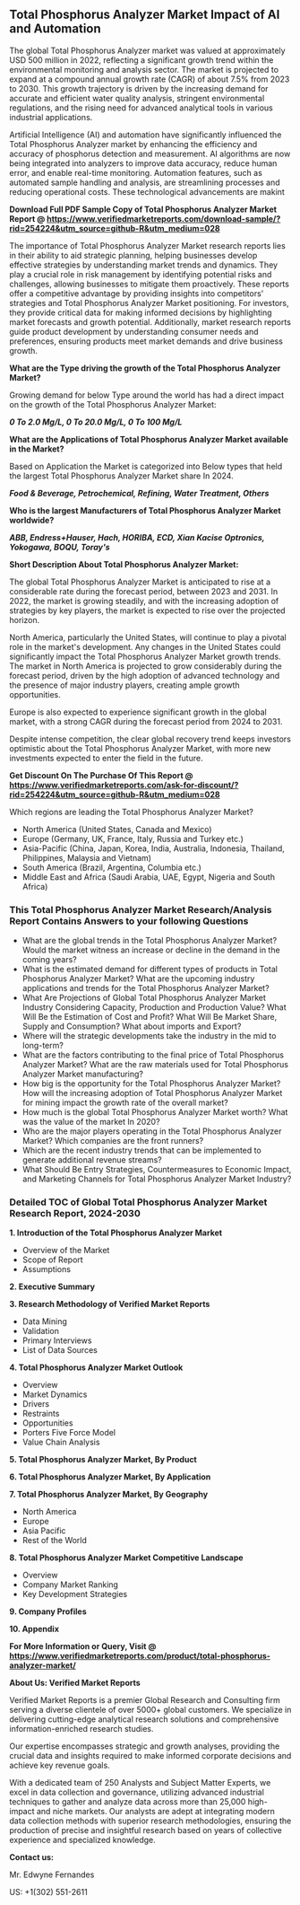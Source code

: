 <h2>Total Phosphorus Analyzer Market Impact of AI and Automation</h2><p>The global Total Phosphorus Analyzer market was valued at approximately USD 500 million in 2022, reflecting a significant growth trend within the environmental monitoring and analysis sector. The market is projected to expand at a compound annual growth rate (CAGR) of about 7.5% from 2023 to 2030. This growth trajectory is driven by the increasing demand for accurate and efficient water quality analysis, stringent environmental regulations, and the rising need for advanced analytical tools in various industrial applications.</p><p>Artificial Intelligence (AI) and automation have significantly influenced the Total Phosphorus Analyzer market by enhancing the efficiency and accuracy of phosphorus detection and measurement. AI algorithms are now being integrated into analyzers to improve data accuracy, reduce human error, and enable real-time monitoring. Automation features, such as automated sample handling and analysis, are streamlining processes and reducing operational costs. These technological advancements are makint</p><p id="" class=""><strong>Download Full PDF Sample Copy of Total Phosphorus Analyzer Market Report @ <a href="https://www.verifiedmarketreports.com/download-sample/?rid=254224&utm_source=github-R&utm_medium=028" target="_blank">https://www.verifiedmarketreports.com/download-sample/?rid=254224&utm_source=github-R&utm_medium=028</a></strong></p><p>The importance of&nbsp;Total Phosphorus Analyzer Market research reports lies in their ability to aid strategic planning, helping businesses develop effective strategies by understanding market trends and dynamics. They play a crucial role in risk management by identifying potential risks and challenges, allowing businesses to mitigate them proactively. These reports offer a competitive advantage by providing insights into competitors' strategies and Total Phosphorus Analyzer Market positioning. For investors, they provide critical data for making informed decisions by highlighting market forecasts and growth potential. Additionally, market research reports guide product development by understanding consumer needs and preferences, ensuring products meet market demands and drive business growth.</p><p><strong>What are the&nbsp;Type driving the growth of the Total Phosphorus Analyzer Market?</strong></p><p id="" class="">Growing demand for below Type around the world has had a direct impact on the growth of the Total Phosphorus Analyzer Market:</p><em><strong>0 To 2.0 Mg/L, 0 To 20.0 Mg/L, 0 To 100 Mg/L</strong></em></p><strong>What are the&nbsp;Applications&nbsp;of Total Phosphorus Analyzer Market available in the Market?</strong></p><p id="" class="">Based on Application the Market is categorized into Below types that held the largest Total Phosphorus Analyzer Market share In 2024.</p><em><strong>Food & Beverage, Petrochemical, Refining, Water Treatment, Others</strong></em></p><strong>Who is the largest Manufacturers of Total Phosphorus Analyzer Market worldwide?</strong></p><p><em><strong>ABB, Endress+Hauser, Hach, HORIBA, ECD, Xian Kacise Optronics, Yokogawa, BOQU, Toray's</strong></em></p><p id="" class=""><strong>Short Description About Total Phosphorus Analyzer Market:</strong></p><p>The global Total Phosphorus Analyzer Market is anticipated to rise at a considerable rate during the forecast period, between 2023 and 2031. In 2022, the market is growing steadily, and with the increasing adoption of strategies by key players, the market is expected to rise over the projected horizon.</p><p>North America, particularly the United States, will continue to play a pivotal role in the market's development. Any changes in the United States could significantly impact the Total Phosphorus Analyzer Market growth trends. The market in North America is projected to grow considerably during the forecast period, driven by the high adoption of advanced technology and the presence of major industry players, creating ample growth opportunities.</p><p>Europe is also expected to experience significant growth in the global market, with a strong CAGR during the forecast period from 2024 to 2031.</p><p>Despite intense competition, the clear global recovery trend keeps investors optimistic about the Total Phosphorus Analyzer Market, with more new investments expected to enter the field in the future.</p><p id="" class=""><strong>Get Discount On The Purchase Of This Report @ <a href="https://www.verifiedmarketreports.com/ask-for-discount/?rid=254224&utm_source=github-R&utm_medium=028" target="_blank">https://www.verifiedmarketreports.com/ask-for-discount/?rid=254224&utm_source=github-R&utm_medium=028</a></strong></p>Which regions are leading the Total Phosphorus Analyzer Market?</p><ul><li>North America (United States, Canada and Mexico)</li><li>Europe (Germany, UK, France, Italy, Russia and Turkey etc.)</li><li>Asia-Pacific (China, Japan, Korea, India, Australia, Indonesia, Thailand, Philippines, Malaysia and Vietnam)</li><li>South America (Brazil, Argentina, Columbia etc.)</li><li>Middle East and Africa (Saudi Arabia, UAE, Egypt, Nigeria and South Africa)</li></ul><h3 id="" class="">This Total Phosphorus Analyzer Market Research/Analysis Report Contains Answers to your following Questions</h3><ul><li>What are the global trends in the Total Phosphorus Analyzer Market? Would the market witness an increase or decline in the demand in the coming years?</li><li>What is the estimated demand for different types of products in Total Phosphorus Analyzer Market? What are the upcoming industry applications and trends for the Total Phosphorus Analyzer Market?</li><li>What Are Projections of Global Total Phosphorus Analyzer Market Industry Considering Capacity, Production and Production Value? What Will Be the Estimation of Cost and Profit? What Will Be Market Share, Supply and Consumption? What about imports and Export?</li><li>Where will the strategic developments take the industry in the mid to long-term?</li><li>What are the factors contributing to the final price of Total Phosphorus Analyzer Market? What are the raw materials used for Total Phosphorus Analyzer Market manufacturing?</li><li>How big is the opportunity for the Total Phosphorus Analyzer Market? How will the increasing adoption of Total Phosphorus Analyzer Market for mining impact the growth rate of the overall market?</li><li>How much is the global Total Phosphorus Analyzer Market worth? What was the value of the market In 2020?</li><li>Who are the major players operating in the Total Phosphorus Analyzer Market? Which companies are the front runners?</li><li>Which are the recent industry trends that can be implemented to generate additional revenue streams?</li><li>What Should Be Entry Strategies, Countermeasures to Economic Impact, and Marketing Channels for Total Phosphorus Analyzer Market Industry?</li></ul><h3 id="" class="">Detailed TOC of Global Total Phosphorus Analyzer Market Research Report, 2024-2030</h3><p id="" class=""><strong>1. Introduction of the Total Phosphorus Analyzer Market</strong></p><ul><li>Overview of the Market</li><li>Scope of Report</li><li>Assumptions</li></ul><p id="" class=""><strong>2. Executive Summary</strong></p><p id="" class=""><strong>3. Research Methodology of Verified Market Reports</strong></p><ul><li>Data Mining</li><li>Validation</li><li>Primary Interviews</li><li>List of Data Sources</li></ul><p id="" class=""><strong>4. Total Phosphorus Analyzer Market Outlook</strong></p><ul><li>Overview</li><li>Market Dynamics</li><li>Drivers</li><li>Restraints</li><li>Opportunities</li><li>Porters Five Force Model</li><li>Value Chain Analysis</li></ul><p id="" class=""><strong>5. Total Phosphorus Analyzer Market, By Product</strong></p><p id="" class=""><strong>6. Total Phosphorus Analyzer Market, By Application</strong></p><p id="" class=""><strong>7. Total Phosphorus Analyzer Market, By Geography</strong></p><ul><li>North America</li><li>Europe</li><li>Asia Pacific</li><li>Rest of the World</li></ul><p id="" class=""><strong>8. Total Phosphorus Analyzer Market Competitive Landscape</strong></p><ul><li>Overview</li><li>Company Market Ranking</li><li>Key Development Strategies</li></ul><p id="" class=""><strong>9. Company Profiles</strong></p><p id="" class=""><strong>10. Appendix</strong></p><p id="" class=""><strong>For More Information or Query, Visit @ <a href="https://www.verifiedmarketreports.com/product/total-phosphorus-analyzer-market/" target="_blank">https://www.verifiedmarketreports.com/product/total-phosphorus-analyzer-market/</a></strong></p><p id="" class=""><strong>About Us: Verified Market Reports</strong></p><p id="" class="">Verified Market Reports is a premier Global Research and Consulting firm serving a diverse clientele of over 5000+ global customers. We specialize in delivering cutting-edge analytical research solutions and comprehensive information-enriched research studies.</p><p id="" class="">Our expertise encompasses strategic and growth analyses, providing the crucial data and insights required to make informed corporate decisions and achieve key revenue goals.</p><p id="" class="">With a dedicated team of 250 Analysts and Subject Matter Experts, we excel in data collection and governance, utilizing advanced industrial techniques to gather and analyze data across more than 25,000 high-impact and niche markets. Our analysts are adept at integrating modern data collection methods with superior research methodologies, ensuring the production of precise and insightful research based on years of collective experience and specialized knowledge.</p><p id="" class=""><strong>Contact us:</strong></p><p id="" class="">Mr. Edwyne Fernandes</p><p id="" class="">US: +1(302) 551-2611</p>
